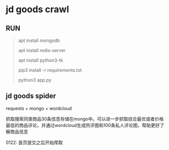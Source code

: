 # jd goods crawl

## RUN
>apt install mongodb
>
>apt install redis-server
>
>apt install python3-tk
>
>pip3 install -r requirements.txt
>
>python3 app.py

## jd goods spider

requests + mongo + wordcloud

抓取搜索同类商品30条信息存储在mongo中。可以进一步抓取综合最优或者价格最低的商品评论，并通过wordcloud生成热评图和100条私人评论图，帮助更好了解商品信息

0122:
首页提交之后开始爬取
